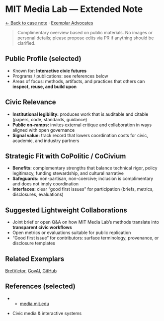 # MIT Media Lab — Extended Note

[← Back to case note](/funders/MITMediaLab.md) · [Exemplar Advocates](/#exemplars)


> Complimentary overview based on public materials. No images or personal details; please propose edits via PR if anything should be clarified.

## Public Profile (selected)
- Known for: **Interactive civic futures**
- Programs / publications: see references below
- Areas of focus: methods, artifacts, and practices that others can **inspect, reuse, and build upon**

## Civic Relevance
- **Institutional legibility:** produces work that is auditable and citable (papers, code, standards, guidance)
- **Public on-ramps:** invites external critique and collaboration in ways aligned with open governance
- **Signal value:** track record that lowers coordination costs for civic, academic, and industry partners

## Strategic Fit with CoPolitic / CoCivium
- **Benefits:** complementary strengths that balance technical rigor, policy legitimacy, funding stewardship, and cultural narrative
- **Safeguards:** non-partisan, non-coercive; inclusion is complimentary and does not imply coordination
- **Interfaces:** clear “good first issues” for participation (briefs, metrics, disclosures, evaluations)

## Suggested Lightweight Collaborations
- Joint brief or open Q&A on how MIT Media Lab’s methods translate into **transparent civic workflows**
- Open metrics or evaluations suitable for public replication
- “Good first issue” for contributors: surface terminology, provenance, or disclosure templates

## Related Exemplars
[BretVictor](/funders/BretVictor.md), [GovAI](/funders/GovAI.md), [GitHub](/funders/GitHub.md)

## References (selected)
- * [media.mit.edu](https://www.media.mit.edu)
* Civic media & interactive systems

